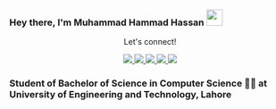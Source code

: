 ### Hey there, I'm   Muhammad Hammad Hassan <img src="https://github.com/TheDudeThatCode/TheDudeThatCode/blob/master/Assets/wave.gif" width="29px">

<div align="center">
<p align="center">Let's connect!</p>
<a href="https://www.twitter.com/HammadHassan299/">
    <img src="https://img.shields.io/badge/Twitter-1DA1F2?style=for-the-badge&logo=twitter&logoColor=white" />
</a>

<a href="https://www.instagram.com/hammadhassan365/">
    <img src="https://img.shields.io/badge/Instagram-E4405F?style=for-the-badge&logo=instagram&logoColor=white" />
</a>

<a href="https://www.linkedin.com/in/hammadhassan365/">
    <img src="https://img.shields.io/badge/linkedin-%230077B5.svg?&style=for-the-badge&logo=linkedin&logoColor=white" />
<!--
<a href="https:/">
    <img src="https://img.shields.io/badge/Medium-12100E?style=for-the-badge&logo=medium&logoColor=white" />
</a>
  -->
<a href="https://www.facebook.com/HammadHassan365/">
    <img src="https://img.shields.io/badge/Facebook-1877F2?style=for-the-badge&logo=facebook&logoColor=white" />
</a>

<a href="https://stackoverflow.com/users/18438341/hammad-hassan">
    <img src="https://img.shields.io/badge/Stack_Overflow-FE7A16?style=for-the-badge&logo=stack-overflow&logoColor=white" />
</a>
</div>


### Student of Bachelor of Science in Computer Science 👨‍💻 at University of Engineering and Technology, Lahore
<!--
<img align="right" alt="GIF" src="code.gif" width="500" height="320" />
### Talking about my personal stuff⚡️ :
-->
